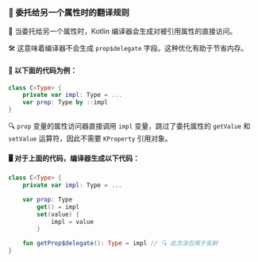
### 🔄 委托给另一个属性时的翻译规则

🚀 当委托给另一个属性时，Kotlin 编译器会生成对被引用属性的直接访问。

🛠️ 这意味着编译器不会生成 `prop$delegate` 字段。这种优化有助于节省内存。

#### 📝 以下面的代码为例：

```kotlin
class C<Type> {
    private var impl: Type = ...
    var prop: Type by ::impl
}
```

🔍 `prop` 变量的属性访问器直接调用 `impl` 变量，跳过了委托属性的 `getValue` 和 `setValue` 运算符，因此不需要 `KProperty` 引用对象。

#### 🖥️ 对于上面的代码，编译器生成以下代码：

```kotlin
class C<Type> {
    private var impl: Type = ...

    var prop: Type
        get() = impl
        set(value) {
            impl = value
        }

    fun getProp$delegate(): Type = impl // 🔍 此方法仅用于反射
}
```